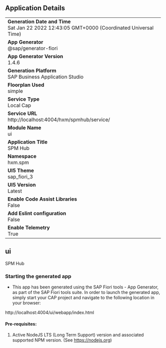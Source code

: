 ## Application Details
|               |
| ------------- |
|**Generation Date and Time**<br>Sat Jan 22 2022 12:43:05 GMT+0000 (Coordinated Universal Time)|
|**App Generator**<br>@sap/generator-fiori|
|**App Generator Version**<br>1.4.6|
|**Generation Platform**<br>SAP Business Application Studio|
|**Floorplan Used**<br>simple|
|**Service Type**<br>Local Cap|
|**Service URL**<br>http://localhost:4004/hxm/spmhub/service/
|**Module Name**<br>ui|
|**Application Title**<br>SPM Hub|
|**Namespace**<br>hxm.spm|
|**UI5 Theme**<br>sap_fiori_3|
|**UI5 Version**<br>Latest|
|**Enable Code Assist Libraries**<br>False|
|**Add Eslint configuration**<br>False|
|**Enable Telemetry**<br>True|

## ui

SPM Hub

### Starting the generated app

-   This app has been generated using the SAP Fiori tools - App Generator, as part of the SAP Fiori tools suite.  In order to launch the generated app, simply start your CAP project and navigate to the following location in your browser:

http://localhost:4004/ui/webapp/index.html

#### Pre-requisites:

1. Active NodeJS LTS (Long Term Support) version and associated supported NPM version.  (See https://nodejs.org)


